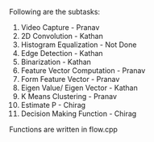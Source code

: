 Following are the subtasks:

1) Video Capture - Pranav
2) 2D Convolution - Kathan
3) Histogram Equalization - Not Done
4) Edge Detection - Kathan
5) Binarization - Kathan
6) Feature Vector Computation - Pranav
7) Form Feature Vector - Pranav
8) Eigen Value/ Eigen Vector - Kathan
9) K Means Clustering - Pranav
10) Estimate P - Chirag
11) Decision Making Function - Chirag

Functions are written in flow.cpp

